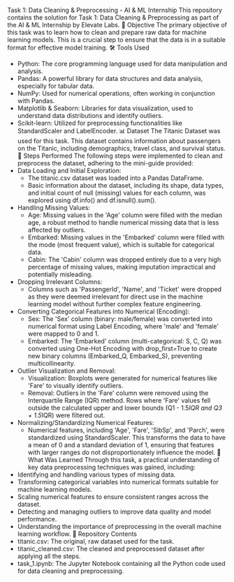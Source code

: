 Task 1: Data Cleaning & Preprocessing - AI & ML Internship
This repository contains the solution for Task 1: Data Cleaning & Preprocessing as part of the AI & ML Internship by Elevate Labs.
🎯 Objective
The primary objective of this task was to learn how to clean and prepare raw data for machine learning models. This is a crucial step to ensure that the data is in a suitable format for effective model training.
🛠 Tools Used
 * Python: The core programming language used for data manipulation and analysis.
 * Pandas: A powerful library for data structures and data analysis, especially for tabular data.
 * NumPy: Used for numerical operations, often working in conjunction with Pandas.
 * Matplotlib & Seaborn: Libraries for data visualization, used to understand data distributions and identify outliers.
 * Scikit-learn: Utilized for preprocessing functionalities like StandardScaler and LabelEncoder.
📊 Dataset
The Titanic Dataset was used for this task. This dataset contains information about passengers on the Titanic, including demographics, travel class, and survival status.
📝 Steps Performed
The following steps were implemented to clean and preprocess the dataset, adhering to the mini-guide provided:
 * Data Loading and Initial Exploration:
   * The titanic.csv dataset was loaded into a Pandas DataFrame.
   * Basic information about the dataset, including its shape, data types, and initial count of null (missing) values for each column, was explored using df.info() and df.isnull().sum().
 * Handling Missing Values:
   * Age: Missing values in the 'Age' column were filled with the median age, a robust method to handle numerical missing data that is less affected by outliers.
   * Embarked: Missing values in the 'Embarked' column were filled with the mode (most frequent value), which is suitable for categorical data.
   * Cabin: The 'Cabin' column was dropped entirely due to a very high percentage of missing values, making imputation impractical and potentially misleading.
 * Dropping Irrelevant Columns:
   * Columns such as 'PassengerId', 'Name', and 'Ticket' were dropped as they were deemed irrelevant for direct use in the machine learning model without further complex feature engineering.
 * Converting Categorical Features into Numerical (Encoding):
   * Sex: The 'Sex' column (binary: male/female) was converted into numerical format using Label Encoding, where 'male' and 'female' were mapped to 0 and 1.
   * Embarked: The 'Embarked' column (multi-categorical: S, C, Q) was converted using One-Hot Encoding with drop_first=True to create new binary columns (Embarked_Q, Embarked_S), preventing multicollinearity.
 * Outlier Visualization and Removal:
   * Visualization: Boxplots were generated for numerical features like 'Fare' to visually identify outliers.
   * Removal: Outliers in the 'Fare' column were removed using the Interquartile Range (IQR) method. Rows where 'Fare' values fell outside the calculated upper and lower bounds (Q1 - 1.5*IQR and Q3 + 1.5*IQR) were filtered out.
 * Normalizing/Standardizing Numerical Features:
   * Numerical features, including 'Age', 'Fare', 'SibSp', and 'Parch', were standardized using StandardScaler. This transforms the data to have a mean of 0 and a standard deviation of 1, ensuring that features with larger ranges do not disproportionately influence the model.
🧠 What Was Learned
Through this task, a practical understanding of key data preprocessing techniques was gained, including:
 * Identifying and handling various types of missing data.
 * Transforming categorical variables into numerical formats suitable for machine learning models.
 * Scaling numerical features to ensure consistent ranges across the dataset.
 * Detecting and managing outliers to improve data quality and model performance.
 * Understanding the importance of preprocessing in the overall machine learning workflow.
📁 Repository Contents
 * titanic.csv: The original, raw dataset used for the task.
 * titanic_cleaned.csv: The cleaned and preprocessed dataset after applying all the steps.
 * task_1.ipynb: The Jupyter Notebook containing all the Python code used for data cleaning and preprocessing.
